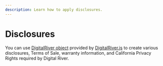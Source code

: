 ```yaml
---
description: Learn how to apply disclosures.
---
```


# Disclosures

You can use [DigitalRiver object](../reference/digitalriver-object.md) provided by [DigitalRiver.js](../../payments/payments-solutions/digitalriver.js/) to create various disclosures, Terms of Sale, warranty information, and California Privacy Rights required by Digital River.
